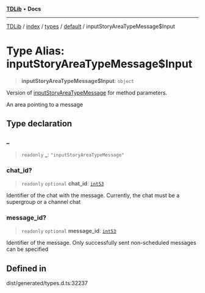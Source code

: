 [**TDLib**](../../../../../../README.md) • **Docs**

***

[TDLib](../../../../../../modules.md) / [index](../../../../../README.md) / [types](../../../README.md) / [default](../README.md) / inputStoryAreaTypeMessage$Input

# Type Alias: inputStoryAreaTypeMessage$Input

> **inputStoryAreaTypeMessage$Input**: `object`

Version of [inputStoryAreaTypeMessage](inputStoryAreaTypeMessage.md) for method parameters.

An area pointing to a message

## Type declaration

### \_

> `readonly` **\_**: `"inputStoryAreaTypeMessage"`

### chat\_id?

> `readonly` `optional` **chat\_id**: [`int53`](int53-1.md)

Identifier of the chat with the message. Currently, the chat must be a supergroup or a channel chat

### message\_id?

> `readonly` `optional` **message\_id**: [`int53`](int53-1.md)

Identifier of the message. Only successfully sent non-scheduled messages can be specified

## Defined in

dist/generated/types.d.ts:32237

